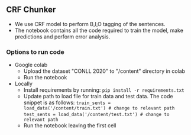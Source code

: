 ## CRF Chunker
* We use CRF model to perform B,I,O tagging of the sentences.
* The notebook contains all the code required to train the model, make predictions and perform error analysis.

### Options to run code

* Google colab
  - Upload the dataset "CONLL 2020" to "/content" directory in colab
  - Run the notebook
* Locally
  - Install requirements by running:
  ```pip install -r requirements.txt```
  - Update path to load file for train data and test data. The code snippet is as follows:
  ```train_sents = load_data('/content/train.txt') # change to relevant path```
  ```test_sents = load_data('/content/test.txt') # change to relevant path```
  - Run the notebook leaving the first cell
